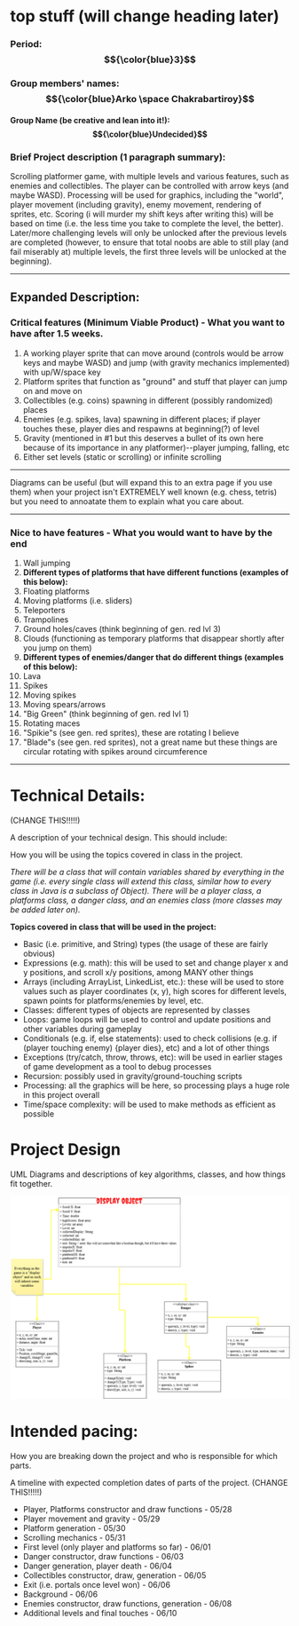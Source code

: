 # top stuff (will change heading later)

### Period: $${\color{blue}3}$$

### Group members' names: $${\color{blue}Arko \space Chakrabartiroy}$$

#### Group Name (be creative and lean into it!): $${\color{blue}Undecided}$$

### Brief Project description (1 paragraph summary):

Scrolling platformer game, with multiple levels and various features, such as enemies and collectibles. The player can be controlled with arrow keys (and maybe WASD). Processing will be used for graphics, including the "world", player movement (including gravity), enemy movement, rendering of sprites, etc. Scoring (i will murder my shift keys after writing this) will be based on time (i.e. the less time you take to complete the level, the better). Later/more challenging levels will only be unlocked after the previous levels are completed (however, to ensure that total noobs are able to still play (and fail miserably at) multiple levels, the first three levels will be unlocked at the beginning).


---

## Expanded Description:



### Critical features (Minimum Viable Product) - What you want to have after 1.5 weeks.

1. A working player sprite that can move around (controls would be arrow keys and maybe WASD) and jump (with gravity mechanics implemented) with up/W/space key
2. Platform sprites that function as "ground" and stuff that player can jump on and move on
3. Collectibles (e.g. coins) spawning in different (possibly randomized) places
4. Enemies (e.g. spikes, lava) spawning in different places; if player touches these, player dies and respawns at beginning(?) of level
5. Gravity (mentioned in #1 but this deserves a bullet of its own here because of its importance in any platformer)--player jumping, falling, etc
6. Either set levels (static or scrolling) or infinite scrolling


---

Diagrams can be useful (but will expand this to an extra page if you use them) when your project isn't EXTREMELY well known (e.g. chess, tetris) but you need to annoatate them to explain what you care about.




---

### Nice to have features - What you would want to have by the end


1. Wall jumping
2. **Different types of platforms that have different functions (examples of this below):**
3. Floating platforms
4. Moving platforms (i.e. sliders)
5. Teleporters
6. Trampolines
7. Ground holes/caves (think beginning of gen. red lvl 3)
8. Clouds (functioning as temporary platforms that disappear shortly after you jump on them)
9. **Different types of enemies/danger that do different things (examples of this below):**
10. Lava
11. Spikes
12. Moving spikes
13. Moving spears/arrows
14. "Big Green" (think beginning of gen. red lvl 1)
15. Rotating maces
16. "Spikie"s (see gen. red sprites), these are rotating I believe
17. "Blade"s (see gen. red sprites), not a great name but these things are circular rotating with spikes around circumference


---




# Technical Details:

(CHANGE THIS!!!!!)

A description of your technical design. This should include: 
   
How you will be using the topics covered in class in the project.

*There will be a class that will contain variables shared by everything in the game (i.e. every single class will extend this class, similar how to every class in Java is a subclass of Object). There will be a player class, a platforms class, a danger class, and an enemies class (more classes may be added later on).*   

**Topics covered in class that will be used in the project:**  
- Basic (i.e. primitive, and String) types (the usage of these are fairly obvious)
- Expressions (e.g. math): this will be used to set and change player x and y positions, and scroll x/y positions, among MANY other things
- Arrays (including ArrayList, LinkedList, etc.): these will be used to store values such as player coordinates (x, y), high scores for different levels, spawn points for platforms/enemies by level, etc.
- Classes: different types of objects are represented by classes
- Loops: game loops will be used to control and update positions and other variables during gameplay
- Conditionals (e.g. if, else statements): used to check collisions (e.g. if (player touching enemy) {player dies}, etc) and a lot of other things
- Exceptions (try/catch, throw, throws, etc): will be used in earlier stages of game development as a tool to debug processes
- Recursion: possibly used in gravity/ground-touching scripts
- Processing: all the graphics will be here, so processing plays a huge role in this project overall
- Time/space complexity: will be used to make methods as efficient as possible


     
# Project Design

UML Diagrams and descriptions of key algorithms, classes, and how things fit together.

![UML-Image](./UML.png)

    
# Intended pacing:

How you are breaking down the project and who is responsible for which parts.

A timeline with expected completion dates of parts of the project. (CHANGE THIS!!!!!)

- Player, Platforms constructor and draw functions - 05/28
- Player movement and gravity - 05/29
- Platform generation - 05/30
- Scrolling mechanics - 05/31
- First level (only player and platforms so far) - 06/01
- Danger constructor, draw functions - 06/03
- Danger generation, player death - 06/04
- Collectibles constructor, draw, generation - 06/05
- Exit (i.e. portals once level won) - 06/06
- Background - 06/06
- Enemies constructor, draw functions, generation - 06/08
- Additional levels and final touches - 06/10
